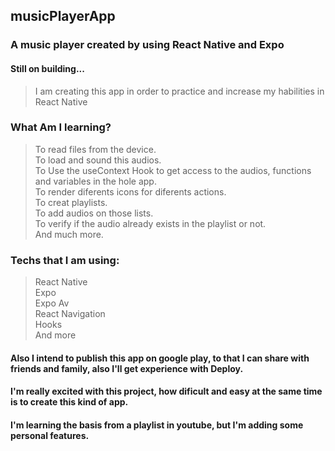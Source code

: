 ## musicPlayerApp

### A music player created by using React Native and Expo

#### Still on building...

>I am creating this app in order to practice and increase my habilities in React Native

### What Am I learning?
>To read files from the device. <br/>
>To load and sound this audios. <br/>
>To Use the useContext Hook to get access to the audios, functions and variables in the hole app. <br/>
>To render diferents icons for diferents actions. <br/>
>To creat playlists. <br/>
>To add audios on those lists. <br/>
>To verify if the audio already exists in the playlist or not. <br/>
>And much more.

### Techs that I am using:
>React Native <br/>
>Expo <br/>
>Expo Av <br/>
>React Navigation <br/>
>Hooks <br/>
>And more

#### Also I intend to publish this app on google play, to that I can share with friends and family, also I'll get experience with Deploy.

#### I'm really excited with this project, how dificult and easy at the same time is to create this kind of app.
#### I'm learning the basis from a playlist in youtube, but I'm adding some personal features.
